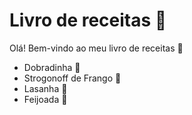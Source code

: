 # Livro de receitas :book:

Olá! Bem-vindo ao meu livro de receitas :wave:

- Dobradinha :pig2:
- Strogonoff de Frango :chicken:
- Lasanha :tomato:
- Feijoada :bear:


